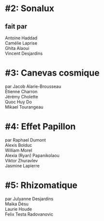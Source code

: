 <h1> #2: Sonalux </h1> 
<h2>fait par</h2> Antoine Haddad <br>
Camélie Laprise <br>
Ghita Alaoui <br>
Vincent Desjardins

<h1> #3: Canevas cosmique </h1>
par Jacob Alarie-Brousseau <br>
Étienne Charron <br>
Jérémy Cholette <br>
Quoc Huy Do <br>
Mikael Tourangeau

<h1> #4: Effet Papillon </h1>
par Raphael Dumont <br>
Alexis Bolduc <br>
William Morel <br>
Alexia (Ryan) Papanikolaou <br>
Viktor Zhuravlev <br>
Jasmine Lapierre

<h1> #5: Rhizomatique</h1>
par Julyanne Desjardins <br>
Maika Désu <br>
Laurie Houde <br>
Felix Testa Radovanovic



